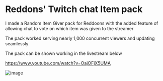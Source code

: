 # Reddons' Twitch chat Item pack

I made a Random Item Giver pack for Reddoons with the added feature of allowing chat to vote on which item was given to the streamer

The pack worked serving nearly 1,000 concurrent viewers and updating seamlessly

The pack can be shown working in the livestream below

https://www.youtube.com/watch?v=OajOFjX5UMA

![image](https://media.discordapp.net/attachments/1090763739969617991/1207853026971353158/image.png?ex=65e127ca&is=65ceb2ca&hm=233bbf2c615784fdd5b07cf1830c8ef105f53e336d194ae7b10d927753e47bc0&=&format=webp&quality=lossless)
